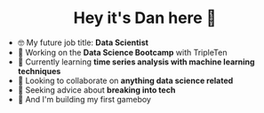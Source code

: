<h1 align="center">Hey it's Dan here 👋</h1>

<!--
**danp0kes/danp0kes** is a ✨ _special_ ✨ repository because its `README.md` (this file) appears on your GitHub profile.

Here are some ideas to get you started:
-->

- 🤓 My future job title: **Data Scientist**
- 🔭 Working on the **Data Science Bootcamp** with TripleTen
- 🌱 Currently learning **time series analysis with machine learning techniques**
- 👯 Looking to collaborate on **anything data science related**
- 🤝 Seeking advice about **breaking into tech**
- 🤞 And I'm building my first gameboy
